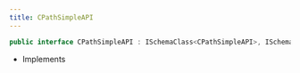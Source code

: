 ```yaml
---
title: CPathSimpleAPI
---
```


```csharp
public interface CPathSimpleAPI : ISchemaClass<CPathSimpleAPI>, ISchemaField, ISchemaClass, INativeHandle
```

- Implements

